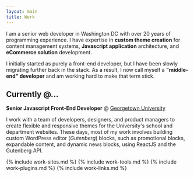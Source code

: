 ```yaml
---
layout: main
title: Work
---
```


I am a senior web developer in Washington DC with over 20 years of programming experience. I have expertise in **custom theme creation** for content management systems, **Javascript application** architecture, and **eCommerce solution** development.

I initially started as purely a front-end developer, but I have been slowly migrating further back in the stack. As a result, I now call myself a **"middle-end" developer** and am working hard to make that term stick.

## Currently @...

**Senior Javascript Front-End Developer** @ [Georgetown University](https://georgetown.edu)

I work with a team of developers, designers, and product managers to create flexible and responsive themes for the University's school and department websites. These days, most of my work involves building custom WordPress editor (*Gutenberg*) blocks, such as promotional blocks, expandable content, and dynamic news blocks, using ReactJS and the Gutenberg API.

{% include work-sites.md %}
{% include work-tools.md %}
{% include work-plugins.md %}
{% include work-links.md %}
